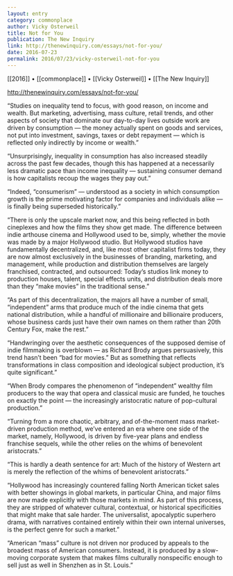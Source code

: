 ```yaml
---
layout: entry
category: commonplace
author: Vicky Osterweil
title: Not for You
publication: The New Inquiry
link: http://thenewinquiry.com/essays/not-for-you/
date: 2016-07-23
permalink: 2016/07/23/vicky-osterweil-not-for-you
---
```


[[2016]] • [[commonplace]] • [[Vicky Osterweil]] • [[The New Inquiry]]

http://thenewinquiry.com/essays/not-for-you/

“Studies on inequality tend to focus, with good reason, on income and wealth. But marketing, advertising, mass culture, retail trends, and other aspects of society that dominate our day-to-day lives outside work are driven by consumption — the money actually spent on goods and services, not put into investment, savings, taxes or debt repayment — which is reflected only indirectly by income or wealth.”

“Unsurprisingly, inequality in consumption has also increased steadily across the past few decades, though this has happened at a necessarily less dramatic pace than income inequality — sustaining consumer demand is how capitalists recoup the wages they pay out.”

“Indeed, “consumerism” — understood as a society in which consumption growth is the prime motivating factor for companies and individuals alike — is finally being superseded historically.”

“There is only the upscale market now, and this being reflected in both cineplexes and how the films they show get made. The difference between indie arthouse cinema and Hollywood used to be, simply, whether the movie was made by a major Hollywood studio. But Hollywood studios have fundamentally decentralized, and, like most other capitalist firms today, they are now almost exclusively in the businesses of branding, marketing, and management, while production and distribution themselves are largely franchised, contracted, and outsourced: Today’s studios link money to production houses, talent, special effects units, and distribution deals more than they “make movies” in the traditional sense.”

“As part of this decentralization, the majors all have a number of small, “independent” arms that produce much of the indie cinema that gets national distribution, while a handful of millionaire and billionaire producers, whose business cards just have their own names on them rather than 20th Century Fox, make the rest.”

“Handwringing over the aesthetic consequences of the supposed demise of indie filmmaking is overblown — as Richard Brody argues persuasively, this trend hasn’t been “bad for movies.” But as something that reflects transformations in class composition and ideological subject production, it’s quite significant.”

“When Brody compares the phenomenon of “independent” wealthy film producers to the way that opera and classical music are funded, he touches on exactly the point — the increasingly aristocratic nature of pop-cultural production.”

“Turning from a more chaotic, arbitrary, and of-the-moment mass market-driven production method, we’ve entered an era where one side of the market, namely, Hollywood, is driven by five-year plans and endless franchise sequels, while the other relies on the whims of benevolent aristocrats.”

“This is hardly a death sentence for art: Much of the history of Western art is merely the reflection of the whims of benevolent aristocrats.”

“Hollywood has increasingly countered falling North American ticket sales with better showings in global markets, in particular China, and major films are now made explicitly with those markets in mind. As part of this process, they are stripped of whatever cultural, contextual, or historical specificities that might make that sale harder. The universalist, apocalyptic superhero drama, with narratives contained entirely within their own internal universes, is the perfect genre for such a market.”

“American “mass” culture is not driven nor produced by appeals to the broadest mass of American consumers. Instead, it is produced by a slow-moving corporate system that makes films culturally nonspecific enough to sell just as well in Shenzhen as in St. Louis.”

